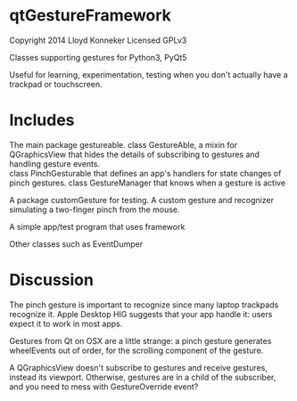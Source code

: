 qtGestureFramework
==================

Copyright 2014 Lloyd Konneker
Licensed GPLv3

Classes supporting gestures for Python3, PyQt5

Useful for learning, experimentation, testing when you don't actually have a trackpad or touchscreen.

Includes
========

The main package gestureable.
class GestureAble, a mixin for QGraphicsView that hides the details of subscribing to gestures and handling gesture events.  
class PinchGesturable that defines an app's handlers for state changes of pinch gestures.
class GestureManager that knows when a gesture is active

A package customGesture for testing.
A custom gesture and recognizer simulating a two-finger pinch from the mouse.

A simple app/test program that uses framework

Other classes such as EventDumper


Discussion
==========
The pinch gesture is important to recognize since many laptop trackpads recognize it.
Apple Desktop HIG suggests that your app handle it: users expect it to work in most apps.

Gestures from Qt on OSX are a little strange: a pinch gesture generates wheelEvents out of order, for the scrolling component of the gesture.

A QGraphicsView doesn't subscribe to gestures and receive gestures, instead its viewport.  Otherwise, gestures are in a child of the subscriber, and you need to mess with GestureOverride event?





